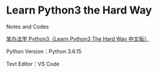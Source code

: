 # Learn Python3 the Hard Way

Notes and Codes

[笨办法学 Python3（Learn Python3 The Hard Way 中文版）](https://www.bookstack.cn/books/LearnPython3TheHardWay)

Python Version：Python 3.6.15

Text Editor：VS Code
